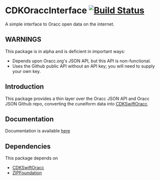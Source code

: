 # CDKOraccInterface [![Build Status](https://travis-ci.org/ckanchan/CDKOraccInterface.svg?branch=master)](https://travis-ci.org/ckanchan/CDKOraccInterface)
A simple interface to Oracc open data on the internet.

## WARNINGS
This package is in alpha and is deficient in important ways:
- Depends upon Oracc.org's JSON API, but this API is non-functional.
- Uses the Github public API without an API key; you will need to supply your own key.

## Introduction
This package provides a thin layer over the Oracc JSON API and Oracc JSON Github repo, converting the cuneiform data into [CDKSwiftOracc](https://github.com/ckanchan/CDKSwiftOracc).

## Documentation
Documentation is available [here](./Documentation/Reference/README.md)

## Dependencies
This package depends on 
 - [CDKSwiftOracc](https://github.com/ckanchan/CDKSwiftOracc)
 - [ZIPFoundation](https://github.com/weichsel/ZIPFoundation)
